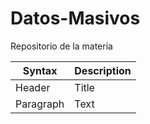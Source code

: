 # Datos-Masivos
Repositorio de la materia

| Syntax | Description | 
| ----------- | ----------- |
| Header | Title |
| Paragraph | Text |
